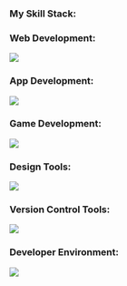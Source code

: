 ### My Skill Stack:


### Web Development:
<div margin-left="40px">
  <img src="https://skillicons.dev/icons?i=html,css,bootstrap,js,jquery,react,redux,nodejs,express,vite,wordpress,webflow&perline=5" />
</div>

### App Development:
<div margin-left="40px">
  <img src="https://skillicons.dev/icons?i=dart,flutter,firebase" />
</div>

### Game Development:
<div margin-left="40px">
  <img src="https://skillicons.dev/icons?i=c,cpp,cs,unity,unreal" />
</div>

### Design Tools:
<div margin-left="40px">
  <img src="https://skillicons.dev/icons?i=figma,ai" />
</div>

### Version Control Tools:
<div margin-left="40px">
  <img src="https://skillicons.dev/icons?i=git,github" />
</div>

### Developer Environment:
<div margin-left="40px">
  <img src="https://skillicons.dev/icons?i=vscode" />
</div>

<!--
**umarkhan1513/umarkhan1513** is a ✨ _special_ ✨ repository because its `README.md` (this file) appears on your GitHub profile.

Here are some ideas to get you started:

- 🔭 I’m currently working on ...
- 🌱 I’m currently learning ...
- 👯 I’m looking to collaborate on ...
- 🤔 I’m looking for help with ...
- 💬 Ask me about ...
- 📫 How to reach me: ...
- 😄 Pronouns: ...
- ⚡ Fun fact: ...
-->
